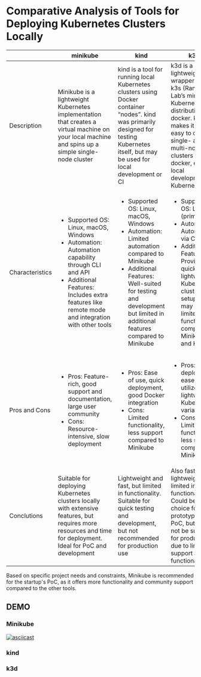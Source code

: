 # Comparative Analysis of Tools for Deploying Kubernetes Clusters Locally
|          | minikube | kind     | k3d      |
|----------|----------|----------|----------|
| Description | Minikube is a lightweight Kubernetes implementation that creates a virtual machine on your local machine and spins up a simple single-node cluster | kind is a tool for running local Kubernetes clusters using Docker container “nodes”. kind was primarily designed for testing Kubernetes itself, but may be used for local development or CI | k3d is a lightweight wrapper to run k3s (Rancher Lab’s minimal Kubernetes distribution) in docker. k3d makes it very easy to create single- and multi-node k3s clusters in docker, e.g. for local development on Kubernetes |
| Characteristics | <ul><li> Supported OS: Linux, macOS, Windows </li><li> Automation: Automation capability through CLI and API </li><li> Additional Features: Includes extra features like remote mode and integration with other tools </li></ul>| <ul><li> Supported OS: Linux, macOS, Windows </li><li> Automation: Limited automation compared to Minikube </li><li> Additional Features: Well-suited for testing and development but limited in additional features compared to Minikube </li></ul> | <ul><li> Supported OS: Linux (primarily) </li><li> Automation: Automation via CLI </li><li> Additional Features: Provides quick and lightweight Kubernetes cluster setup but may be limited in functionality compared to Minikube and Kind </li></ul> |
| Pros and Cons | <ul><li>Pros: Feature-rich, good support and documentation, large user community</li><li>Cons: Resource-intensive, slow deployment</li></ul> | <ul><li>Pros: Ease of use, quick deployment, good Docker integration</li><li>Cons: Limited functionality, less support compared to Minikube</li></ul> | <ul><li>Pros: Quick deployment, ease of use, utilizes a lightweight Kubernetes variant (k3s)</li><li>Cons: Limited functionality, less support compared to Minikube</li></ul> |
| Conclutions | Suitable for deploying Kubernetes clusters locally with extensive features, but requires more resources and time for deployment. Ideal for PoC and development | Lightweight and fast, but limited in functionality. Suitable for quick testing and development, but not recommended for production use | Also fast and lightweight, but limited in functionality. Could be a good choice for rapid prototyping and PoC, but may not be suitable for production due to limited support and functionality |

Based on specific project needs and constraints, Minikube is recommended for the startup's PoC, as it offers more functionality and community support compared to the other tools.

## DEMO
### Minikube
[![asciicast](https://asciinema.org/a/656352.svg)](https://asciinema.org/a/656352)

### kind

### k3d
